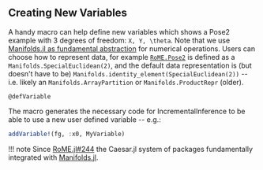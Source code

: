 
## Creating New Variables

A handy macro can help define new variables which shows a Pose2 example with 3 degrees of freedom: ``X, Y, \theta``.  Note that we use [Manifolds.jl as fundamental abstraction](https://juliamanifolds.github.io/Manifolds.jl/latest/examples/manifold.html) for numerical operations.  Users can choose how to represent data, for example [`RoME.Pose2`](@ref) is defined as a `Manifolds.SpecialEuclidean(2)`, and the default data representation is (but doesn't have to be) `Manifolds.identity_element(SpecialEuclidean(2))` -- i.e. likely an `Manifolds.ArrayPartition` or `Manifolds.ProductRepr` (older).
```@docs
@defVariable
```

The macro generates the necessary code for IncrementalInference to be able to use a new user defined variable -- e.g.:
```julia
addVariable!(fg, :x0, MyVariable)
```

!!! note
    Since [RoME.jl#244](http://www.github.com/JuliaRobotics/RoME.jl/issues/244) the Caesar.jl system of packages fundamentally integrated with [Manifolds.jl](http://www.github.com/JuliaManifolds/Manifolds.jl).


